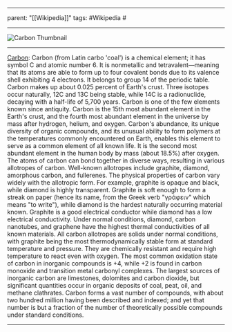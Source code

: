 
---
parent: "[[Wikipedia]]"
tags:
	#Wikipedia
	#
	
---

![Carbon Thumbnail](https://upload.wikimedia.org/wikipedia/commons/f/f0/Graphite-and-diamond-with-scale.jpg)

---

[Carbon](https://en.wikipedia.org/wiki/Carbon): Carbon (from Latin carbo 'coal') is a chemical element; it has symbol C and atomic number 6. It is nonmetallic and tetravalent—meaning that its atoms are able to form up to four covalent bonds due to its valence shell exhibiting 4 electrons. It belongs to group 14 of the periodic table. Carbon makes up about 0.025 percent of Earth's crust. Three isotopes occur naturally, 12C and 13C being stable, while 14C is a radionuclide, decaying with a half-life of 5,700 years. Carbon is one of the few elements known since antiquity.
Carbon is the 15th most abundant element in the Earth's crust, and the fourth most abundant element in the universe by mass after hydrogen, helium, and oxygen. Carbon's abundance, its unique diversity of organic compounds, and its unusual ability to form polymers at the temperatures commonly encountered on Earth, enables this element to serve as a common element of all known life. It is the second most abundant element in the human body by mass (about 18.5%) after oxygen.
The atoms of carbon can bond together in diverse ways, resulting in various allotropes of carbon. Well-known allotropes include graphite, diamond, amorphous carbon, and fullerenes. The physical properties of carbon vary widely with the allotropic form. For example, graphite is opaque and black, while diamond is highly transparent. Graphite is soft enough to form a streak on paper (hence its name, from the Greek verb "γράφειν" which means "to write"), while diamond is the hardest naturally occurring material known. Graphite is a good electrical conductor while diamond has a low electrical conductivity. Under normal conditions, diamond, carbon nanotubes, and graphene have the highest thermal conductivities of all known materials. All carbon allotropes are solids under normal conditions, with graphite being the most thermodynamically stable form at standard temperature and pressure. They are chemically resistant and require high temperature to react even with oxygen.
The most common oxidation state of carbon in inorganic compounds is +4, while +2 is found in carbon monoxide and transition metal carbonyl complexes. The largest sources of inorganic carbon are limestones, dolomites and carbon dioxide, but significant quantities occur in organic deposits of coal, peat, oil, and methane clathrates. Carbon forms a vast number of compounds, with about two hundred million having been described and indexed; and yet that number is but a fraction of the number of theoretically possible compounds under standard conditions.

---


